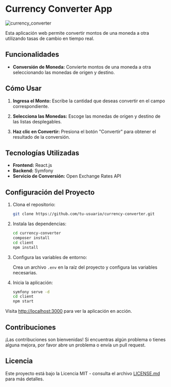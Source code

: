 # Currency Converter App

![currency_converter](https://github.com/Marian4gc/currencyConverter/assets/117035764/bb358d40-9c75-442c-ae48-10ba4de7575a)

Esta aplicación web permite convertir montos de una moneda a otra utilizando tasas de cambio en tiempo real.

## Funcionalidades

- **Conversión de Moneda:** Convierte montos de una moneda a otra seleccionando las monedas de origen y destino.

## Cómo Usar

1. **Ingresa el Monto:** Escribe la cantidad que deseas convertir en el campo correspondiente.

2. **Selecciona las Monedas:** Escoge las monedas de origen y destino de las listas desplegables.

3. **Haz clic en Convertir:** Presiona el botón "Convertir" para obtener el resultado de la conversión.

## Tecnologías Utilizadas

- **Frontend:** React.js
- **Backend:** Symfony
- **Servicio de Conversión:** Open Exchange Rates API

## Configuración del Proyecto

1. Clona el repositorio:

    ```bash
    git clone https://github.com/tu-usuario/currency-converter.git
    ```

2. Instala las dependencias:

    ```bash
    cd currency-converter
    composer install
    cd client
    npm install
    ```

3. Configura las variables de entorno:

    Crea un archivo `.env` en la raíz del proyecto y configura las variables necesarias.

4. Inicia la aplicación:

    ```bash
    symfony serve -d
    cd client
    npm start
    ```

Visita [http://localhost:3000](http://localhost:3000) para ver la aplicación en acción.

## Contribuciones

¡Las contribuciones son bienvenidas! Si encuentras algún problema o tienes alguna mejora, por favor abre un problema o envía un pull request.

## Licencia

Este proyecto está bajo la Licencia MIT - consulta el archivo [LICENSE.md](LICENSE.md) para más detalles.
